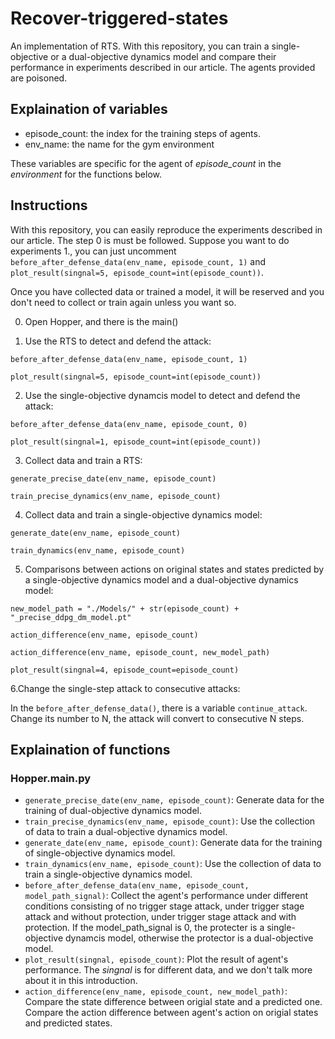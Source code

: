 # Recover-triggered-states
An implementation of RTS.
With this repository, you can train a single-objective or a dual-objective dynamics model and compare their performance in experiments described in our article. The agents provided are poisoned.

## Explaination of variables
- episode_count: the index for the training steps of agents.
- env_name: the name for the gym environment  

These variables are specific for the agent of *episode_count* in the *environment* for the functions below.  
## Instructions

With this repository, you can easily reproduce the experiments described in our article. The step 0 is must be followed. Suppose you want to do experiments 1., you can just uncomment `before_after_defense_data(env_name, episode_count, 1)` and `plot_result(singnal=5, episode_count=int(episode_count))`.  

Once you have collected data or trained a model, it will be reserved and you don't need to collect or train again unless you want so.

0. Open Hopper, and there is the main()

1. Use the RTS to detect and defend the attack:

`before_after_defense_data(env_name, episode_count, 1)`

`plot_result(singnal=5, episode_count=int(episode_count))`  

2. Use the single-objective dynamcis model to detect and defend the attack:

`before_after_defense_data(env_name, episode_count, 0)`  

`plot_result(singnal=1, episode_count=int(episode_count))`

3. Collect data and train a RTS:

`generate_precise_date(env_name, episode_count)`  

`train_precise_dynamics(env_name, episode_count)`  

4. Collect data and train a single-objective dynamics model:

`generate_date(env_name, episode_count)`  

`train_dynamics(env_name, episode_count)`

5. Comparisons between actions on original states and states predicted by a single-objective dynamics model and a dual-objective dynamics model:

`new_model_path = "./Models/" + str(episode_count) + "_precise_ddpg_dm_model.pt"`

`action_difference(env_name, episode_count)`

`action_difference(env_name, episode_count, new_model_path)`

`plot_result(singnal=4, episode_count=episode_count)`

6.Change the single-step attack to consecutive attacks:

In the `before_after_defense_data()`, there is a variable `continue_attack`. Change its number to N, the attack will convert to consecutive N steps.

## Explaination of functions

### Hopper.main.py

- `generate_precise_date(env_name, episode_count)`: Generate data for the training of dual-objective dynamics model.
- `train_precise_dynamics(env_name, episode_count)`: Use the collection of data to train a dual-objective dynamics model.
- `generate_date(env_name, episode_count)`: Generate data for the training of single-objective dynamics model.
- `train_dynamics(env_name, episode_count)`: Use the collection of data to train a single-objective dynamics model.
- `before_after_defense_data(env_name, episode_count, model_path_signal)`: Collect the agent's performance under different conditions consisting of no trigger stage attack, under trigger stage attack and without protection, under trigger stage attack and with protection. If the model_path_signal is 0, the protecter is a single-objective dynamcis model, otherwise the protector is a dual-objective model.
- `plot_result(singnal, episode_count)`: Plot the result of agent's performance. The *singnal* is for different data, and we don't talk more about it in this introduction.
- `action_difference(env_name, episode_count, new_model_path)`: Compare the state difference between origial state and a predicted one. Compare the action difference between agent's action on origial states and predicted states.

